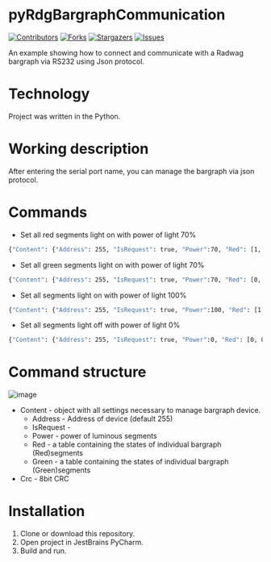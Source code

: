 # pyRdgBargraphCommunication
[![Contributors][contributors-shield]][contributors-url]
[![Forks][forks-shield]][forks-url]
[![Stargazers][stars-shield]][stars-url]
[![Issues][issues-shield]][issues-url]

An example showing how to connect and communicate with a Radwag bargraph via RS232 using Json protocol.

# Technology
Project was written in the Python.

# Working description
After entering the serial port name, you can manage the bargraph via json protocol.

# Commands
* Set all red segments light on with power of light 70%
```bash
{"Content": {"Address": 255, "IsRequest": true, "Power":70, "Red": [1, 1, 1, 1, 1, 1, 1, 1, 1], "Green": [0, 0, 0, 0, 0, 0, 0, 0, 0]}, "Crc": "bf"}
```
* Set all green segments light on with power of light 70%
```bash
{"Content": {"Address": 255, "IsRequest": true, "Power":70, "Red": [0, 0, 0, 0, 0, 0, 0, 0, 0], "Green": [1, 1, 1, 1, 1, 1, 1, 1, 1]}, "Crc": "bf"}
```
* Set all segments light on with power of light 100%
```bash
{"Content": {"Address": 255, "IsRequest": true, "Power":100, "Red": [1, 1, 1, 1, 1, 1, 1, 1, 1], "Green": [1, 1, 1, 1, 1, 1, 1, 1, 1]}, "Crc": "bf"}
```
* Set all segments light off with power of light 0%
```bash
{"Content": {"Address": 255, "IsRequest": true, "Power":0, "Red": [0, 0, 0, 0, 0, 0, 0, 0, 0], "Green": [0, 0, 0, 0, 0, 0, 0, 0, 0]}, "Crc": "bf"}
```
# Command structure

![image](https://user-images.githubusercontent.com/46632727/163963048-c0aed0c2-fca9-47da-8b66-adae1f3073fa.png)
* Content - object with all settings necessary to manage bargraph device.
  * Address - Address of device (default 255)
  * IsRequest - 
  * Power - power of luminous segments
  * Red - a table containing the states of individual bargraph (Red)segments
  * Green - a table containing the states of individual bargraph (Green)segments
* Crc - 8bit CRC

# Installation
1. Clone or download this repository.
2. Open project in JestBrains PyCharm.
3. Build and run.

[contributors-shield]: https://img.shields.io/github/contributors/Radwag/pyRdgBargraphCommunication.svg?style=for-the-badge
[contributors-url]: https://github.com/Radwag/pyRdgBargraphCommunication/contributors
[forks-shield]: https://img.shields.io/github/forks/Radwag/pyRdgBargraphCommunication.svg?style=for-the-badge
[forks-url]: https://github.com/Radwag/pyRdgBargraphCommunication/network/members
[stars-shield]: https://img.shields.io/github/stars/Radwag/pyRdgBargraphCommunication.svg?style=for-the-badge
[stars-url]: https://github.com/Radwag/pyRdgBargraphCommunication/stargazers
[issues-shield]: https://img.shields.io/github/issues/Radwag/pyRdgBargraphCommunication.svg?style=for-the-badge
[issues-url]: https://github.com/Radwag/pyRdgBargraphCommunication/issues
